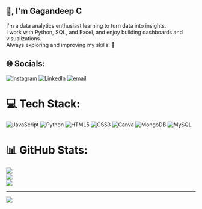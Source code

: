 ## 👋, I'm Gagandeep C
I'm a data analytics enthusiast learning to turn data into insights.<br>I work with Python, SQL, and Excel, and enjoy building dashboards and visualizations.<br>Always exploring and improving my skills! 🚀


## 🌐 Socials:
[![Instagram](https://img.shields.io/badge/Instagram-%23E4405F.svg?logo=Instagram&logoColor=white)](https://instagram.com/gagan_shekara) [![LinkedIn](https://img.shields.io/badge/LinkedIn-%230077B5.svg?logo=linkedin&logoColor=white)](https://linkedin.com/in/https://www.linkedin.com/in/gagan-deep-453050263) [![email](https://img.shields.io/badge/Email-D14836?logo=gmail&logoColor=white)](mailto:gagankishan71@gmain.com) 

# 💻 Tech Stack:
![JavaScript](https://img.shields.io/badge/javascript-%23323330.svg?style=flat&logo=javascript&logoColor=%23F7DF1E) ![Python](https://img.shields.io/badge/python-3670A0?style=flat&logo=python&logoColor=ffdd54) ![HTML5](https://img.shields.io/badge/html5-%23E34F26.svg?style=flat&logo=html5&logoColor=white) ![CSS3](https://img.shields.io/badge/css3-%231572B6.svg?style=flat&logo=css3&logoColor=white) ![Canva](https://img.shields.io/badge/Canva-%2300C4CC.svg?style=flat&logo=Canva&logoColor=white) ![MongoDB](https://img.shields.io/badge/MongoDB-%234ea94b.svg?style=flat&logo=mongodb&logoColor=white) ![MySQL](https://img.shields.io/badge/mysql-4479A1.svg?style=flat&logo=mysql&logoColor=white)
# 📊 GitHub Stats:
![](https://github-readme-stats.vercel.app/api?username=gagan-deeps&theme=rose_pine&hide_border=false&include_all_commits=true&count_private=true)<br/>
![](https://nirzak-streak-stats.vercel.app/?user=gagan-deeps&theme=rose_pine&hide_border=false)<br/>
![](https://github-readme-stats.vercel.app/api/top-langs/?username=gagan-deeps&theme=rose_pine&hide_border=false&include_all_commits=true&count_private=true&layout=compact)

---
[![](https://visitcount.itsvg.in/api?id=gagan-deeps&icon=1&color=2)](https://visitcount.itsvg.in)

<!-- Proudly created with GPRM ( https://gprm.itsvg.in ) -->
